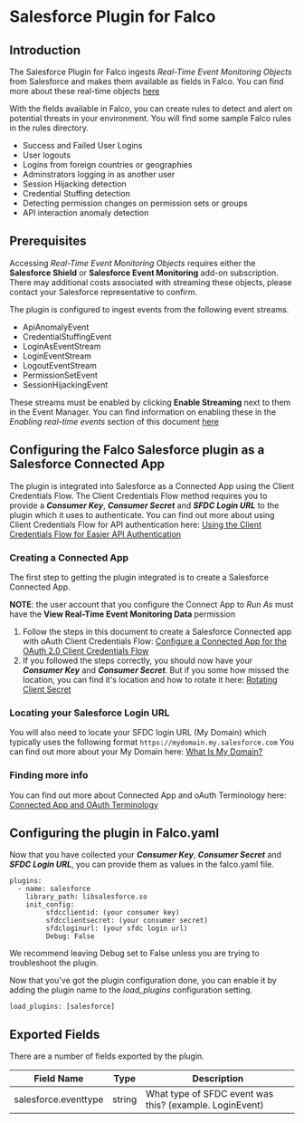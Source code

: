 # Salesforce Plugin for Falco

## Introduction
The Salesforce Plugin for Falco ingests *Real-Time Event Monitoring Objects* from Salesforce and makes them available as fields in Falco.  You can find more about these real-time objects [here](https://developer.salesforce.com/docs/atlas.en-us.platform_events.meta/platform_events/platform_events_objects_monitoring.htm)

With the fields available in Falco, you can create rules to detect and alert on potential threats in your environment.  You will find some sample Falco rules in the rules directory.
- Success and Failed User Logins
- User logouts
- Logins from foreign countries or geographies
- Adminstrators logging in as another user
- Session Hijacking detection
- Credential Stuffing detection
- Detecting permission changes on permission sets or groups
- API interaction anomaly detection

## Prerequisites
Accessing *Real-Time Event Monitoring Objects* requires either the **Salesforce Shield** or **Salesforce Event Monitoring** add-on subscription. There may additional costs associated with streaming these objects, please contact your Salesforce representative to confirm.

The plugin is configured to ingest events from the following event streams.
- ApiAnomalyEvent
- CredentialStuffingEvent
- LoginAsEventStream
- LoginEventStream
- LogoutEventStream
- PermissionSetEvent
- SessionHijackingEvent
  
These streams must be enabled by clicking **Enable Streaming** next to them in the Event Manager. You can find information on enabling these in the *Enabling real-time events* section of this document
[here](https://developer.salesforce.com/blogs/2020/05/introduction-to-real-time-event-monitoring)

## Configuring the Falco Salesforce plugin as a Salesforce Connected App
The plugin is integrated into Salesforce as a Connected App using the Client Credentials Flow. The Client Credentials Flow method requires you to provide a ***Consumer Key***, ***Consumer Secret*** and ***SFDC Login URL*** to the plugin which it uses to authenticate.  You can find out more about using Client Credentials Flow for API authentication here: [Using the Client Credentials Flow for Easier API Authentication](https://developer.salesforce.com/blogs/2023/03/using-the-client-credentials-flow-for-easier-api-authentication)

### Creating a Connected App
The first step to getting the plugin integrated is to create a Salesforce Connected App. 

**NOTE**: the user account that you configure the Connect App to *Run As* must have the **View Real-Time Event Monitoring Data** permission

1. Follow the steps in this document to create a Salesforce Connected app with oAuth Client Credentials Flow:
[Configure a Connected App for the OAuth 2.0 Client Credentials Flow](https://help.salesforce.com/s/articleView?id=sf.ev_relay_create_connected_app.htm&type=5)
2. If you followed the steps correctly, you should now have your ***Consumer Key*** and ***Consumer Secret***. But if you some how missed the location, you can find it's location and how to rotate it here:
[Rotating Client Secret](https://help.salesforce.com/s/articleView?id=sf.connected_app_rotate_consumer_details.htm&language=en_US&type=5)

### Locating your Salesforce Login URL
You will also need to locate your SFDC login URL (My Domain) which typically uses the following format ```https://mydomain.my.salesforce.com```
You can find out more about your My Domain here: [What Is My Domain?](https://help.salesforce.com/s/articleView?id=sf.faq_domain_name_what.htm&type=5)

### Finding more info
You can find out more about Connected App and oAuth Terminology here: [Connected App and OAuth Terminology](https://help.salesforce.com/s/articleView?id=sf.remoteaccess_terminology.htm&type=5)

## Configuring the plugin in Falco.yaml
Now that you have collected your ***Consumer Key***, ***Consumer Secret*** and ***SFDC Login URL***, you can provide them as values in the falco.yaml file.  
```
plugins:
  - name: salesforce
    library_path: libsalesforce.so
    init_config:
         sfdcclientid: (your consumer key)
         sfdcclientsecret: (your consumer secret)
         sfdcloginurl: (your sfdc login url)
         Debug: False
```
We recommend leaving Debug set to False unless you are trying to troubleshoot the plugin.

Now that you've got the plugin configuration done, you can enable it by adding the plugin name to the *load_plugins* configuration setting.
```
load_plugins: [salesforce]
```

## Exported Fields
There are a number of fields exported by the plugin.

| Field Name | Type | Description |
| ----------- | ----------- |  ----------- |
| salesforce.eventtype | string | What type of SFDC event was this? (example. LoginEvent)

